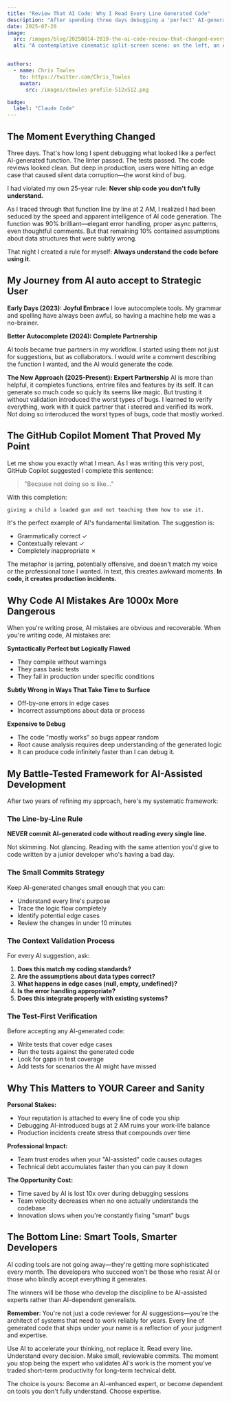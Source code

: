 ```yaml
---
title: "Review That AI Code: Why I Read Every Line Generated Code"
description: "After spending three days debugging a 'perfect' AI-generated function, I learned the hard way that AI tools are brilliant assistants, not replacements for understanding. Here's my battle-tested approach to working with Claude, Copilot, and other AI coding tools without losing your expertise—or your sanity."
date: 2025-07-20
image:
  src: /images/blog/20250814-2019-the-ai-code-review-that-changed-everything.png
  alt: "A contemplative cinematic split-screen scene: on the left, an AI generating flawless-looking code on a glowing screen with beautiful syntax highlighting and perfect formatting, representing the seductive appeal of AI-generated solutions; on the right, a focused developer hunched over their desk at 2 AM with warm desk lamp lighting, magnifying glass in hand, carefully examining each line of code with red annotations and bug markers scattered around, showing the reality of debugging AI mistakes. The transition between the two sides should be a subtle visual metaphor of code that appears perfect but contains hidden flaws, with warm/cool lighting contrast emphasizing the contemplative mood of hard-learned wisdom."


authors:
  - name: Chris Towles
    to: https://twitter.com/Chris_Towles
    avatar:
      src: /images/ctowles-profile-512x512.png

badge:
  label: "Claude Code"
---
```


## The Moment Everything Changed

Three days. That's how long I spent debugging what looked like a perfect AI-generated function. The linter passed. The tests passed. The code reviews looked clean. But deep in production, users were hitting an edge case that caused silent data corruption—the worst kind of bug.

I had violated my own 25-year rule: **Never ship code you don't fully understand.**

As I traced through that function line by line at 2 AM, I realized I had been seduced by the speed and apparent intelligence of AI code generation. The function was 90% brilliant—elegant error handling, proper async patterns, even thoughtful comments. But that remaining 10% contained assumptions about data structures that were subtly wrong.

That night I created a rule for myself: **Always understand the code before using it.**

## My Journey from AI auto accept to Strategic User

**Early Days (2023): Joyful Embrace**
I love autocomplete tools. My grammar and spelling have always been awful, so having a machine help me was a no-brainer.

**Better Autocomplete (2024): Complete Partnership**

AI tools became true partners in my workflow. I started using them not just for suggestions, but as collaborators. I would write a comment describing the function I wanted, and the AI would generate the code.

**The New Approach (2025-Present): Expert Partnership**
AI is more than helpful, it completes functions, entrire files and features by its self. It can generate so much code so quicly its seems like magic. But trusting it without validation introduced the worst types of bugs. I learned to verify everything, work with it quick partner that i steered and verified its work. Not doing so interoduced the worst types of bugs, code that mostly worked. 

## The GitHub Copilot Moment That Proved My Point

Let me show you exactly what I mean. As I was writing this very post, GitHub Copilot suggested I complete this sentence:

> "Because not doing so is like..."

With this completion:

```md
giving a child a loaded gun and not teaching them how to use it.
```

It's the perfect example of AI's fundamental limitation. The suggestion is:
- Grammatically correct ✓
- Contextually relevant ✓ 
- Completely inappropriate ✗

The metaphor is jarring, potentially offensive, and doesn't match my voice or the professional tone I wanted. In text, this creates awkward moments. **In code, it creates production incidents.**

## Why Code AI Mistakes Are 1000x More Dangerous

When you're writing prose, AI mistakes are obvious and recoverable. When you're writing code, AI mistakes are:

**Syntactically Perfect but Logically Flawed**
- They compile without warnings
- They pass basic tests
- They fail in production under specific conditions

**Subtly Wrong in Ways That Take Time to Surface**
- Off-by-one errors in edge cases
- Incorrect assumptions about data or process


**Expensive to Debug**
- The code "mostly works" so bugs appear random
- Root cause analysis requires deep understanding of the generated logic
- It can produce code infinitely faster than I can debug it.


## My Battle-Tested Framework for AI-Assisted Development

After two years of refining my approach, here's my systematic framework:

### The Line-by-Line Rule

**NEVER commit AI-generated code without reading every single line.**

Not skimming. Not glancing. Reading with the same attention you'd give to code written by a junior developer who's having a bad day.

### The Small Commits Strategy

Keep AI-generated changes small enough that you can:
- Understand every line's purpose
- Trace the logic flow completely
- Identify potential edge cases
- Review the changes in under 10 minutes

### The Context Validation Process

For every AI suggestion, ask:
1. **Does this match my coding standards?**
2. **Are the assumptions about data types correct?**
3. **What happens in edge cases (null, empty, undefined)?**
4. **Is the error handling appropriate?**
5. **Does this integrate properly with existing systems?**

### The Test-First Verification

Before accepting any AI-generated code:
- Write tests that cover edge cases
- Run the tests against the generated code
- Look for gaps in test coverage
- Add tests for scenarios the AI might have missed

## Why This Matters to YOUR Career and Sanity

**Personal Stakes:**
- Your reputation is attached to every line of code you ship
- Debugging AI-introduced bugs at 2 AM ruins your work-life balance
- Production incidents create stress that compounds over time

**Professional Impact:**
- Team trust erodes when your "AI-assisted" code causes outages
- Technical debt accumulates faster than you can pay it down

**The Opportunity Cost:**
- Time saved by AI is lost 10x over during debugging sessions
- Team velocity decreases when no one actually understands the codebase
- Innovation slows when you're constantly fixing "smart" bugs

## The Bottom Line: Smart Tools, Smarter Developers

AI coding tools are not going away—they're getting more sophisticated every month. The developers who succeed won't be those who resist AI or those who blindly accept everything it generates.

The winners will be those who develop the discipline to be AI-assisted experts rather than AI-dependent generalists.

**Remember**: You're not just a code reviewer for AI suggestions—you're the architect of systems that need to work reliably for years. Every line of generated code that ships under your name is a reflection of your judgment and expertise.

Use AI to accelerate your thinking, not replace it. Read every line. Understand every decision. Make small, reviewable commits. The moment you stop being the expert who validates AI's work is the moment you've traded short-term productivity for long-term technical debt.

The choice is yours: Become an AI-enhanced expert, or become dependent on tools you don't fully understand. Choose expertise.

